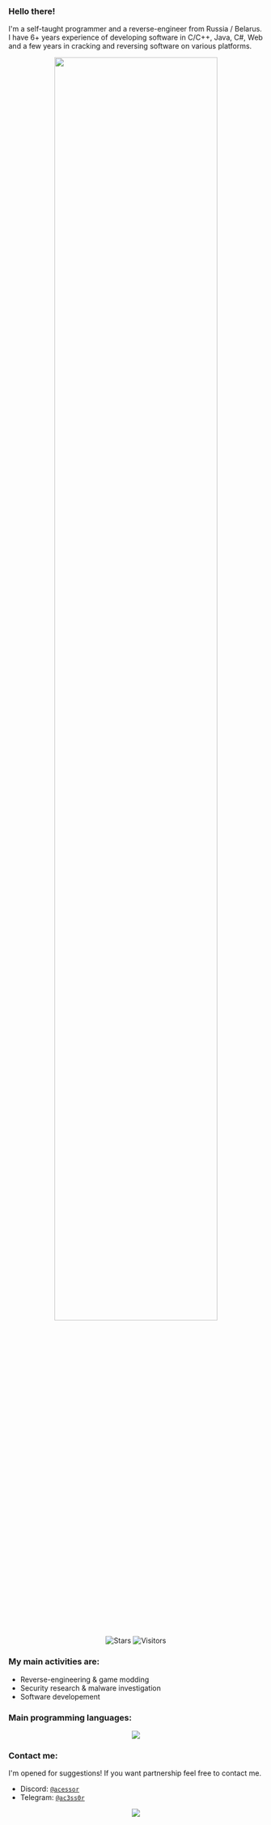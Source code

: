  
 
 ### Hello there! 
 I'm a self-taught programmer and a reverse-engineer from Russia / Belarus. I have 6+ years experience of developing software in C/C++, Java, C#, Web and a few years in cracking and reversing software on various platforms.

<div align=center style="background-color: transparent;">
	<img style="opacity: 100%;" width="80%" src="preview.gif"/>
</div>
<div align=center style="background-color: transparent;">
	<img alt="Stars" src="https://img.shields.io/github/stars/ac3ss0r?label=stars"/>
	<img alt="Visitors" src="https://visitor-badge.laobi.icu/badge?page_id=acess0r"/>
</div>
    
### My main activities are:

- Reverse-engineering & game modding
- Security research & malware investigation
- Software developement

### Main programming languages:

<div align=center style="background-color: transparent;">
	<img src="https://skillicons.dev/icons?i=c,cpp,cs,java,python,js"/>
</div>

### Contact me:

I'm opened for suggestions! If you want partnership feel free to contact me.

- Discord: <a href="https://discord.com/channels/@me">`@acessor`</a> 
- Telegram: <a href="https://t.me/ac3ss0r">`@ac3ss0r`</a>

<div align="center" style="background-color: transparent;"><img style="opacity: 100%;" src="https://github-readme-stats.vercel.app/api/top-langs/?username=ac3ss0r&langs_count=4&theme=transparent&bg_color=00000000"/></div>
